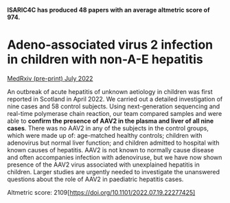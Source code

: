 **ISARIC4C has produced 48 papers with an average altmetric score of 974.**

# Adeno-associated virus 2 infection in children with non-A-E hepatitis

[MedRxiv (pre-print) July 2022](https://doi.org/10.1101/2022.07.19.22277425)

An outbreak of acute hepatitis of unknown aetiology in children was first reported in Scotland in April 2022. We carried out a detailed investigation of nine cases and 58 control subjects. Using next-generation sequencing and real-time polymerase chain reaction, our team compared samples and were able to **confirm the presence of AAV2 in the plasma and liver of all nine cases**. There was no AAV2 in any of the subjects in the control groups, which were made up of: age-matched healthy controls; children with adenovirus but normal liver function; and children admitted to hospital with known causes of hepatitis. AAV2 is not known to normally cause disease and often accompanies infection with adenoviruse, but we have now shown presence of the AAV2 virus associated with unexplained hepatitis in children. Larger studies are urgently needed to investigate the unanswered questions about the role of AAV2 in paediatric hepatitis cases.

Altmetric score: 2109[https://doi.org/10.1101/2022.07.19.22277425]


